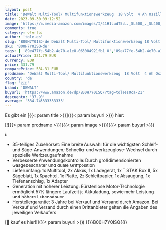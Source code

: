 ```yaml
---
layout: post
title: 'DeWalt Multi-Tool/ Multifunktionswerkzeug  18 Volt  4 Ah Oszillierendes Akku  mit integrierter LED-Arbeitsleuchte  exakter Tiefenanschlag  kompatibel mit Airlock  35-teiliges Zubehör-Set  DCS355M2'
date: 2023-09-30 09:12:52
image: 'https://m.media-amazon.com/images/I/41H1cudT5uL._SL500_._SL400_.jpg'
comments: true
category: ofertas
author: 'tole.es'
slug: 'B00H7Y0ISQ-de DeWalt Multi-Tool/ Multifunktionswerkzeug 18 Volt 4 Ah...'
sku: 'B00H7Y0ISQ-de'
tags: [ '89e477fe-54b2-4e70-a1e8-066084921fb1_0','89e477fe-54b2-4e70-a1e8-066084921fb1_9301','Arborist Merchandising Root','Ausgewählte Elektrowerkzeuge unserer Top-Marken','Baumarkt','Elektro- & Handwerkzeuge','Elektrowerkzeuge','Multifunktionswerkzeuge','Self Service','Special Features Stores','dewalt','🇩🇪', ]
actualPrice: 331.79 EUR
currency: EUR
price: 331.79
comparePrice: 534.31 EUR
prodname: 'DeWalt Multi-Tool/ Multifunktionswerkzeug  18 Volt  4 Ah Oszillierendes Akku  mit integrierter LED-Arbeitsleuchte  exakter Tiefenanschlag  kompatibel mit Airlock  35-teiliges Zubehör-Set  DCS355M2'
country: 'de'
flag: '🇩🇪'
brand: 'DEWALT'
buyurl: 'https://www.amazon.de/dp/B00H7Y0ISQ/?tag=tolees0ca-21'
descuento: '37.90'
average: '334.743333333333'
---
```


Es gibt ein [{{< param title >}}]({{< param buyurl >}}) hier:

[![{{< param prodname >}}]({{< param image >}})]({{< param buyurl >}})

ℹ️:

- 35-teiliges Zubehörset: Eine breite Auswahl für die wichtigsten Schleif- und Säge-Anwendungen; Schneller und werkzeugloser Wechsel durch spezielle Werkzeugaufnahme
- Verbesserte Anwendungskontrolle: Durch großdimensionierten Gasgebeschalter und duale Griffposition
- Lieferumfang: 1x Multitool, 2x Akkus, 1x Ladegerät, 1x T STAK Box II, 5x Sägeblatt, 1x Spachtel, 1x Platte, 2x Schleifpapier, 1x Absaugung, 1x Tiefenanschlag, 1x Adapter
- Generation mit höherer Leistung: Bürstenlose Motor-Technologie ermöglicht 57% längere Laufzeit je Akkuladung, sowie mehr Leistung und höhere Lebensdauer
- Herstellergarantie: 3 Jahre bei Verkauf und Versand durch Amazon. Bei Verkauf und Versand durch einen Drittanbieter gelten die Angaben des jeweiligen Verkäufers

[🛒 kauf es hier!!]({{< param buyurl >}})
{{<world>}}B00H7Y0ISQ{{</world>}}
